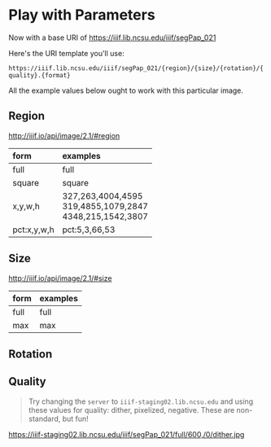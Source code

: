 # Play with Parameters

Now with a base URI of https://iiif.lib.ncsu.edu/iiif/segPap_021

Here's the URI template you'll use:

`https://iiif.lib.ncsu.edu/iiif/segPap_021/{region}/{size}/{rotation}/{quality}.{format}`

All the example values below ought to work with this particular image.

## Region

http://iiif.io/api/image/2.1/#region

| form        | examples                                                      |
|:------------|:--------------------------------------------------------------|
| full        | full                                                          |
| square      | square                                                        |
| x,y,w,h     | 327,263,4004,4595<br>319,4855,1079,2847<br>4348,215,1542,3807 |
| pct:x,y,w,h | pct:5,3,66,53                                                 |

## Size

http://iiif.io/api/image/2.1/#size

| form | examples |
|:-----|:---------|
| full | full     |
| max  | max      |

## Rotation

## Quality

> Try changing the `server` to `iiif-staging02.lib.ncsu.edu` and using these values for quality: dither, pixelized, negative. These are non-standard, but fun!


https://iiif-staging02.lib.ncsu.edu/iiif/segPap_021/full/600,/0/dither.jpg

